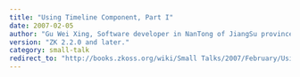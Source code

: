 ```yaml
---
title: "Using Timeline Component, Part I"
date: 2007-02-05
author: "Gu Wei Xing, Software developer in NanTong of JiangSu province, China."
version: "ZK 2.2.0 and later."
category: small-talk
redirect_to: "http://books.zkoss.org/wiki/Small Talks/2007/February/Using Timeline Component, Part I"
---
```

